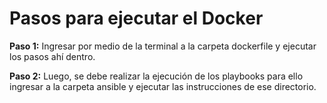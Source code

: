# Pasos para ejecutar el Docker

**Paso 1:** Ingresar por medio de la terminal a la carpeta dockerfile y ejecutar los pasos ahí dentro.

**Paso 2:** Luego, se debe realizar la ejecución de los playbooks para ello ingresar a la carpeta ansible y ejecutar las instrucciones de ese directorio.
